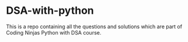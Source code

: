 # DSA-with-python
This is a repo containing all the questions and solutions which are part of Coding Ninjas Python with DSA course.
